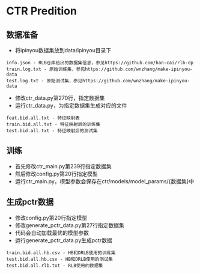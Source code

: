 # CTR Predition

## 数据准备
* 将ipinyou数据集放到data/ipinyou目录下
```
info.json - RLB仓库给出的数据集信息，参见https://github.com/han-cai/rlb-dp
train.log.txt - 原始训练集，参见https://github.com/wnzhang/make-ipinyou-data
test.log.txt - 原始测试集，参见https://github.com/wnzhang/make-ipinyou-data
```
* 修改ctr_data.py第270行，指定数据集
* 运行ctr_data.py，为指定数据集生成对应的文件
```
feat.bid.all.txt - 特征映射表
train.bid.all.txt - 特征映射后的训练集
test.bid.all.txt - 特征映射后的测试集
```
## 训练
* 首先修改ctr_main.py第239行指定数据集
* 然后修改config.py第20行指定模型
* 运行ctr_main.py，模型参数会保存在ctr/models/model_params/{数据集}中
## 生成pctr数据
* 修改config.py第20行指定模型
* 修改generate_pctr_data.py第27行指定数据集
* 代码会自动加载最优的模型参数
* 运行generate_pctr_data.py生成pctr数据
```
train.bid.all.hb.csv - HB和DRLB使用的训练集
test.bid.all.hb.csv - HB和DRLB使用的测试集
test.bid.all.rlb.txt - RLB使用的数据集
```